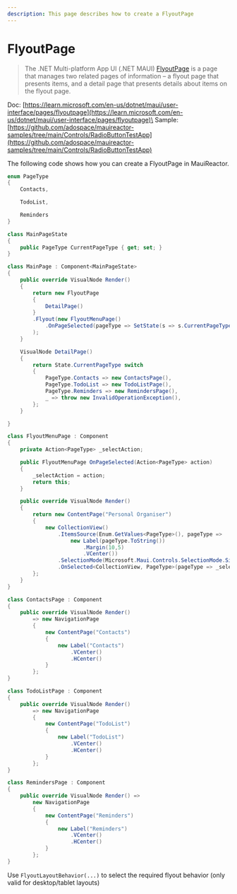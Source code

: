 ```yaml
---
description: This page describes how to create a FlyoutPage
---
```


# FlyoutPage

> The .NET Multi-platform App UI (.NET MAUI) [FlyoutPage](https://learn.microsoft.com/en-us/dotnet/api/microsoft.maui.controls.flyoutpage) is a page that manages two related pages of information – a flyout page that presents items, and a detail page that presents details about items on the flyout page.

Doc: [https://learn.microsoft.com/en-us/dotnet/maui/user-interface/pages/flyoutpage](https://learn.microsoft.com/en-us/dotnet/maui/user-interface/pages/flyoutpage)\
Sample: [https://github.com/adospace/mauireactor-samples/tree/main/Controls/RadioButtonTestApp](https://github.com/adospace/mauireactor-samples/tree/main/Controls/RadioButtonTestApp)

The following code shows how you can create a FlyoutPage in MauiReactor.&#x20;

```csharp
enum PageType
{
    Contacts,

    TodoList,

    Reminders
}

class MainPageState
{
    public PageType CurrentPageType { get; set; }
}

class MainPage : Component<MainPageState>
{
    public override VisualNode Render()
    {
        return new FlyoutPage
        {
            DetailPage()
        }
        .Flyout(new FlyoutMenuPage()
            .OnPageSelected(pageType => SetState(s => s.CurrentPageType = pageType))
        );
    }

    VisualNode DetailPage()
    {
        return State.CurrentPageType switch
        {
            PageType.Contacts => new ContactsPage(),
            PageType.TodoList => new TodoListPage(),
            PageType.Reminders => new RemindersPage(),
            _ => throw new InvalidOperationException(),
        };
    }

}

class FlyoutMenuPage : Component
{
    private Action<PageType> _selectAction;

    public FlyoutMenuPage OnPageSelected(Action<PageType> action)
    {
        _selectAction = action;
        return this;
    }

    public override VisualNode Render()
    {
        return new ContentPage("Personal Organiser")
        {
            new CollectionView()
                .ItemsSource(Enum.GetValues<PageType>(), pageType =>
                    new Label(pageType.ToString())
                        .Margin(10,5)
                        .VCenter())
                .SelectionMode(Microsoft.Maui.Controls.SelectionMode.Single)
                .OnSelected<CollectionView, PageType>(pageType => _selectAction?.Invoke(pageType))
        };
    }
}

class ContactsPage : Component
{
    public override VisualNode Render()
        => new NavigationPage
        {
            new ContentPage("Contacts")
            {
                new Label("Contacts")
                    .VCenter()
                    .HCenter()
            }
        };
}

class TodoListPage : Component
{
    public override VisualNode Render()
        => new NavigationPage
        {
            new ContentPage("TodoList")
            {
                new Label("TodoList")
                    .VCenter()
                    .HCenter()
            }
        };
}

class RemindersPage : Component
{
    public override VisualNode Render() =>
        new NavigationPage
        {
            new ContentPage("Reminders")
            {
                new Label("Reminders")
                    .VCenter()
                    .HCenter()
            }
        };
}

```

Use `FlyoutLayoutBehavior(...)` to select the required flyout behavior (only valid for desktop/tablet layouts)
